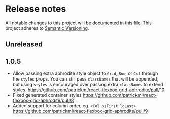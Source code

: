 # Release notes

All notable changes to this project will be documented in this file.
This project adheres to [Semantic Versioning](http://semver.org/).

## Unreleased

## 1.0.5

- Allow passing extra aphrodite style object to `Grid`, `Row`, or `Col` through
  the `styles` props. You can still pass `classNames` that will be appended, but
  using `styles` is encouraged over passing extra `classNames` to extend styles.
  https://github.com/patrickml/react-flexbox-grid-aphrodite/pull/10
- Fixed generated container styles
  https://github.com/patrickml/react-flexbox-grid-aphrodite/pull/8
- Added support for column order, eg. `<Col xsFirst lgLast>`
  https://github.com/patrickml/react-flexbox-grid-aphrodite/pull/9
